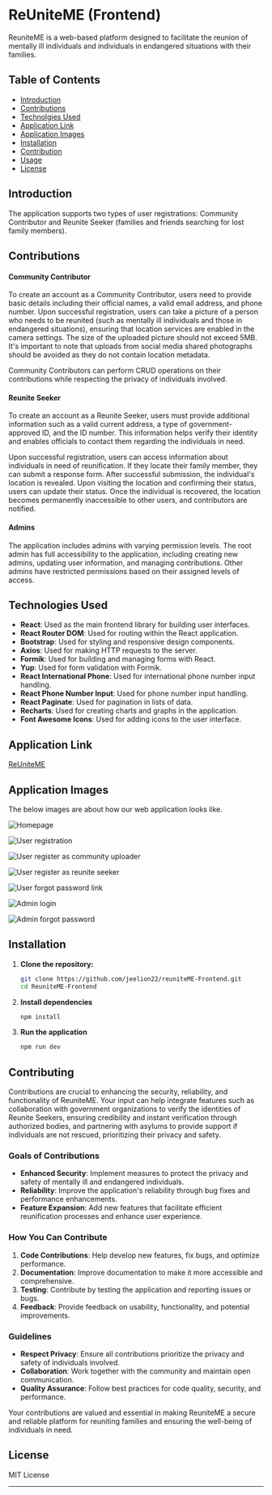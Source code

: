 # ReUniteME (Frontend)


ReuniteME is a web-based platform designed to facilitate the reunion of mentally ill individuals and individuals in endangered situations with their families.

## Table of Contents

- [Introduction](#introduction)
- [Contributions](#contributions)
- [Technolgies Used](#technologies-used)
- [Application Link](#application-link)
- [Application Images](#application-images)
- [Installation](#installation)
- [Contribution](#contributing)
- [Usage](#usage)
- [License](#license)



## Introduction

The application supports two types of user registrations: Community Contributor and Reunite Seeker (families and friends searching for lost family members).

## Contributions

#### Community Contributor

To create an account as a Community Contributor, users need to provide basic details including their official names, a valid email address, and phone number. Upon successful registration, users can take a picture of a person who needs to be reunited (such as mentally ill individuals and those in endangered situations), ensuring that location services are enabled in the camera settings. The size of the uploaded picture should not exceed 5MB. It's important to note that uploads from social media shared photographs should be avoided as they do not contain location metadata.

Community Contributors can perform CRUD operations on their contributions while respecting the privacy of individuals involved.

#### Reunite Seeker 

To create an account as a Reunite Seeker, users must provide additional information such as a valid current address, a type of government-approved ID, and the ID number. This information helps verify their identity and enables officials to contact them regarding the individuals in need.

Upon successful registration, users can access information about individuals in need of reunification. If they locate their family member, they can submit a response form. After successful submission, the individual's location is revealed. Upon visiting the location and confirming their status, users can update their status. Once the individual is recovered, the location becomes permanently inaccessible to other users, and contributors are notified.

#### Admins

The application includes admins with varying permission levels. The root admin has full accessibility to the application, including creating new admins, updating user information, and managing contributions. Other admins have restricted permissions based on their assigned levels of access.


## Technologies Used

- **React**: Used as the main frontend library for building user interfaces.
- **React Router DOM**: Used for routing within the React application.
- **Bootstrap**: Used for styling and responsive design components.
- **Axios**: Used for making HTTP requests to the server.
- **Formik**: Used for building and managing forms with React.
- **Yup**: Used for form validation with Formik.
- **React International Phone**: Used for international phone number input handling.
- **React Phone Number Input**: Used for phone number input handling.
- **React Paginate**: Used for pagination in lists of data.
- **Recharts**: Used for creating charts and graphs in the application.
- **Font Awesome Icons**: Used for adding icons to the user interface.

## Application Link

[ReUniteME](https://reuniteme.netlify.app/)

## Application Images

The below images are about how our web application looks like.

![Homepage](/src/assets/img1.png)

![User registration](/src/assets/img2.png)

![User register as community uploader](/src/assets/img3.png)

![User register as reunite seeker](/src/assets/img4.png)

![User forgot password link](/src/assets/img5.png)

![Admin login](/src/assets/img7.png)

![Admin forgot password](/src/assets/img6.png)

## Installation

1. **Clone the repository:**

   ```bash
   git clone https://github.com/jeelion22/reuniteME-Frontend.git
   cd ReuniteME-Frontend

2. **Install dependencies**
    ```bash
    npm install

3. **Run the application**
    ```bash
    npm run dev


## Contributing

Contributions are crucial to enhancing the security, reliability, and functionality of ReuniteME. Your input can help integrate features such as collaboration with government organizations to verify the identities of Reunite Seekers, ensuring credibility and instant verification through authorized bodies, and partnering with asylums to provide support if individuals are not rescued, prioritizing their privacy and safety.

### Goals of Contributions

- **Enhanced Security**: Implement measures to protect the privacy and safety of mentally ill and endangered individuals.
- **Reliability**: Improve the application's reliability through bug fixes and performance enhancements.
- **Feature Expansion**: Add new features that facilitate efficient reunification processes and enhance user experience.

### How You Can Contribute

1. **Code Contributions**: Help develop new features, fix bugs, and optimize performance.
2. **Documentation**: Improve documentation to make it more accessible and comprehensive.
3. **Testing**: Contribute by testing the application and reporting issues or bugs.
4. **Feedback**: Provide feedback on usability, functionality, and potential improvements.

### Guidelines

- **Respect Privacy**: Ensure all contributions prioritize the privacy and safety of individuals involved.
- **Collaboration**: Work together with the community and maintain open communication.
- **Quality Assurance**: Follow best practices for code quality, security, and performance.

Your contributions are valued and essential in making ReuniteME a secure and reliable platform for reuniting families and ensuring the well-being of individuals in need.


## License

MIT License

---
